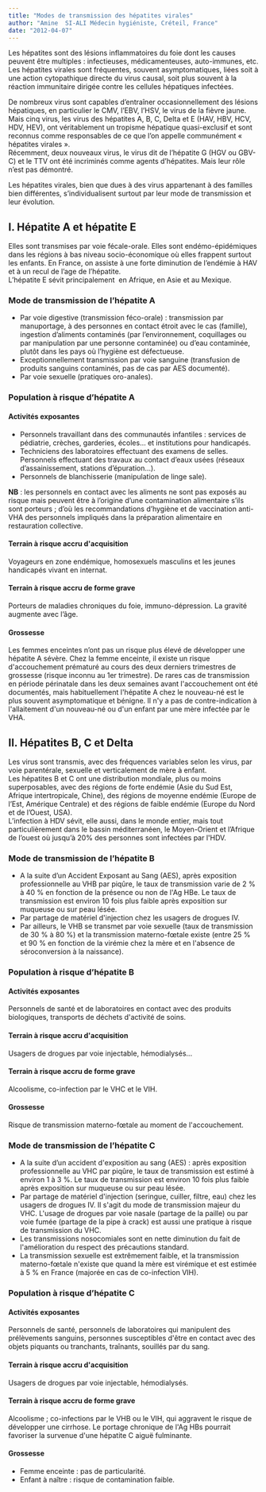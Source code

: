 ```yaml
---
title: "Modes de transmission des hépatites virales"
author: "Amine  SI-ALI Médecin hygiéniste, Créteil, France"
date: "2012-04-07"
---
```


<div class="teaser"><p>Les hépatites sont des lésions inflammatoires du foie dont les causes peuvent être multiples : infectieuses, médicamenteuses, auto-immunes, etc. Les hépatites virales sont fréquentes, souvent asymptomatiques, liées soit à une action cytopathique directe du virus causal, soit plus souvent à la réaction immunitaire dirigée contre les cellules hépatiques infectées.</p>
<p>De nombreux virus sont capables d’entraîner occasionnellement des lésions hépatiques, en particulier le CMV, l’EBV, l’HSV, le virus de la fièvre jaune. Mais cinq virus, les virus des hépatites A, B, C, Delta et E (HAV, HBV, HCV, HDV, HEV), ont véritablement un tropisme hépatique quasi-exclusif et sont reconnus comme responsables de ce que l’on appelle communément « hépatites virales ».<br />
Récemment, deux nouveaux virus, le virus dit de l’hépatite G (HGV ou GBV-C) et le TTV ont été incriminés comme agents d’hépatites. Mais leur rôle n’est pas démontré.</p>
<p>Les hépatites virales, bien que dues à des virus appartenant à des familles bien différentes, s’individualisent surtout par leur mode de transmission et leur évolution.</p></div>

## I. Hépatite A et hépatite E

Elles sont transmises par voie fécale-orale. Elles sont endémo-épidémiques dans les régions à bas niveau socio-économique où elles frappent surtout les enfants. En France, on assiste à une forte diminution de l’endémie à HAV et à un recul de l’age de l’hépatite.  
L’hépatite E sévit principalement  en Afrique, en Asie et au Mexique.

### Mode de transmission de l’hépatite A

*   Par voie digestive (transmission féco-orale) : transmission par manuportage, à des personnes en contact étroit avec le cas (famille), ingestion d’aliments contaminés (par l’environnement, coquillages ou par manipulation par une personne contaminée) ou d’eau contaminée, plutôt dans les pays où l’hygiène est défectueuse.  
*   Exceptionnellement transmission par voie sanguine (transfusion de produits sanguins contaminés, pas de cas par AES documenté).  
*   Par voie sexuelle (pratiques oro-anales).

### Population à risque d’hépatite A

#### Activités exposantes

*   Personnels travaillant dans des communautés infantiles : services de pédiatrie, crèches, garderies, écoles… et institutions pour handicapés.  
*   Techniciens des laboratoires effectuant des examens de selles. Personnels effectuant des travaux au contact d’eaux usées (réseaux d’assainissement, stations d’épuration…).  
*   Personnels de blanchisserie (manipulation de linge sale).

**NB** : les personnels en contact avec les aliments ne sont pas exposés au risque mais peuvent être à l’origine d’une contamination alimentaire s’ils sont porteurs ; d’où les recommandations d’hygiène et de vaccination anti-VHA des personnels impliqués dans la préparation alimentaire en restauration collective.

#### Terrain à risque accru d'acquisition

Voyageurs en zone endémique, homosexuels masculins et les jeunes handicapés vivant en internat.

#### Terrain à risque accru de forme grave

Porteurs de maladies chroniques du foie, immuno-dépression. La gravité augmente avec l’âge.

#### Grossesse

Les femmes enceintes n’ont pas un risque plus élevé de développer une hépatite A sévère. Chez la femme enceinte, il existe un risque d'accouchement prématuré au cours des deux derniers trimestres de grossesse (risque inconnu au 1er trimestre). De rares cas de transmission en période périnatale dans les deux semaines avant l'accouchement ont été documentés, mais habituellement l'hépatite A chez le nouveau-né est le plus souvent asymptomatique et bénigne. Il n'y a pas de contre-indication à l'allaitement d'un nouveau-né ou d'un enfant par une mère infectée par le VHA.

## II. Hépatites B, C et Delta

Les virus sont transmis, avec des fréquences variables selon les virus, par voie parentérale, sexuelle et verticalement de mère à enfant.  
Les hépatites B et C ont une distribution mondiale, plus ou moins superposables, avec des régions de forte endémie (Asie du Sud Est, Afrique intertropicale, Chine), des régions de moyenne endémie (Europe de l’Est, Amérique Centrale) et des régions de faible endémie (Europe du Nord et de l’Ouest, USA).  
L’infection à HDV sévit, elle aussi, dans le monde entier, mais tout particulièrement dans le bassin méditerranéen, le Moyen-Orient et l’Afrique de l’ouest où jusqu’à 20% des personnes sont infectées par l'HDV.

### Mode de transmission de l’hépatite B

*   A la suite d’un Accident Exposant au Sang (AES), après exposition professionnelle au VHB par piqûre, le taux de transmission varie de 2 % à 40 % en fonction de la présence ou non de l'Ag HBe. Le taux de transmission est environ 10 fois plus faible après exposition sur muqueuse ou sur peau lésée.  
*   Par partage de matériel d'injection chez les usagers de drogues IV.  
*   Par ailleurs, le VHB se transmet par voie sexuelle (taux de transmission de 30 % à 80 %) et la transmission materno-fœtale existe (entre 25 % et 90 % en fonction de la virémie chez la mère et en l'absence de séroconversion à la naissance).

### Population à risque d’hépatite B

#### Activités exposantes

Personnels de santé et de laboratoires en contact avec des produits biologiques, transports de déchets d'activité de soins.

#### Terrain à risque accru d'acquisition

Usagers de drogues par voie injectable, hémodialysés...

#### Terrain à risque accru de forme grave

Alcoolisme, co-infection par le VHC et le VIH.

#### Grossesse 

Risque de transmission materno-fœtale au moment de l'accouchement.

### Mode de transmission de l’hépatite C

*   A la suite d’un accident d'exposition au sang (AES) : après exposition professionnelle au VHC par piqûre, le taux de transmission est estimé à environ 1 à 3 %. Le taux de transmission est environ 10 fois plus faible après exposition sur muqueuse ou sur peau lésée.  
*   Par partage de matériel d'injection (seringue, cuiller, filtre, eau) chez les usagers de drogues IV. Il s'agit du mode de transmission majeur du VHC. L'usage de drogues par voie nasale (partage de la paille) ou par voie fumée (partage de la pipe à crack) est aussi une pratique à risque de transmission du VHC.  
*   Les transmissions nosocomiales sont en nette diminution du fait de l'amélioration du respect des précautions standard.  
*   La transmission sexuelle est extrêmement faible, et la transmission materno-fœtale n'existe que quand la mère est virémique et est estimée à 5 % en France (majorée en cas de co-infection VIH).

### Population à risque d’hépatite C

#### Activités exposantes

Personnels de santé, personnels de laboratoires qui manipulent des prélèvements sanguins, personnes susceptibles d'être en contact avec des objets piquants ou tranchants, traînants, souillés par du sang.

#### Terrain à risque accru d'acquisition

Usagers de drogues par voie injectable, hémodialysés.

#### Terrain à risque accru de forme grave

Alcoolisme ; co-infections par le VHB ou le VIH, qui aggravent le risque de développer une cirrhose. Le portage chronique de l'Ag HBs pourrait favoriser la survenue d'une hépatite C aiguë fulminante.

#### Grossesse

*   Femme enceinte : pas de particularité.  
*   Enfant à naître : risque de contamination faible.